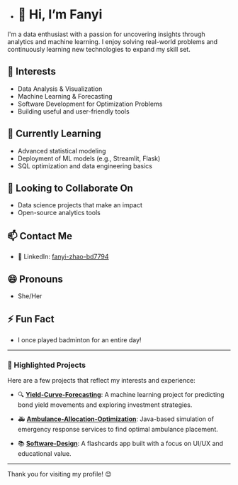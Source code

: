 - # 👋 Hi, I’m Fanyi

I'm a data enthusiast with a passion for uncovering insights through analytics and machine learning. I enjoy solving real-world problems and continuously learning new technologies to expand my skill set.

## 👀 Interests
- Data Analysis & Visualization
- Machine Learning & Forecasting
- Software Development for Optimization Problems
- Building useful and user-friendly tools

## 🌱 Currently Learning
- Advanced statistical modeling
- Deployment of ML models (e.g., Streamlit, Flask)
- SQL optimization and data engineering basics

## 💞️ Looking to Collaborate On
- Data science projects that make an impact
- Open-source analytics tools

## 📫 Contact Me
- 🔗 LinkedIn: [fanyi-zhao-bd7794](https://www.linkedin.com/in/fanyi-zhao-bd7794)

## 😄 Pronouns
- She/Her

## ⚡ Fun Fact
- I once played badminton for an entire day!

---

### 📌 Highlighted Projects
Here are a few projects that reflect my interests and experience:

- 🔍 [**Yield-Curve-Forecasting**](https://github.com/zfybd/Yield-Curve-Forcasting): A machine learning project for predicting bond yield movements and exploring investment strategies.

- 🚑 [**Ambulance-Allocation-Optimization**](https://github.com/zfybd/Ambulance-Allocation-Optimization): Java-based simulation of emergency response services to find optimal ambulance placement.

- 📚 [**Software-Design**](https://github.com/zfybd/Software-Design): A flashcards app built with a focus on UI/UX and educational value.


---

Thank you for visiting my profile! 😊


<!---
zfybd/zfybd is a ✨ special ✨ repository because its `README.md` (this file) appears on your GitHub profile.
You can click the Preview link to take a look at your changes.
--->
